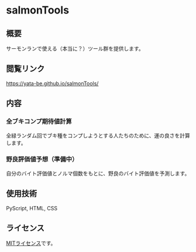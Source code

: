 # salmonTools

## 概要
サーモンランで使える（本当に？）ツール群を提供します。

## 閲覧リンク
https://yata-be.github.io/salmonTools/

## 内容
### 全ブキコンプ期待値計算
全緑ランダム回でブキ種をコンプしようとする人たちのために、運の良さを計算します。 
### 野良評価値予想（準備中）
自分のバイト評価値とノルマ個数をもとに、野良のバイト評価値を予測します。

## 使用技術
PyScript, HTML, CSS

## ライセンス
[MITライセンス](LICENSE)です。

